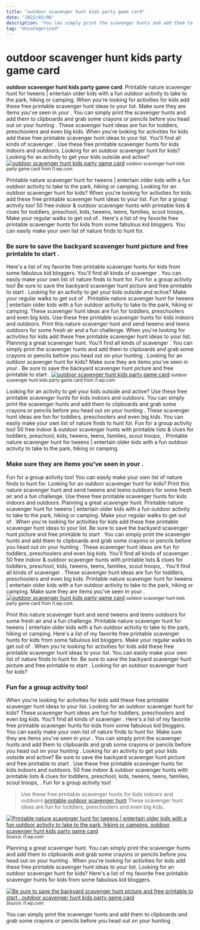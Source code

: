 ```yaml
---
title: "outdoor scavenger hunt kids party game card"
date: "2022/03/06"
description: "You can simply print the scavenger hunts and add them to clipboards and grab some crayons or pencils before you head out on your hunting ."
tag: "Uncategorized"
---
```


# outdoor scavenger hunt kids party game card
**outdoor scavenger hunt kids party game card**. Printable nature scavenger hunt for tweens | entertain older kids with a fun outdoor activity to take to the park, hiking or camping. When you&#039;re looking for activities for kids add these free printable scavenger hunt ideas to your list. Make sure they are items you&#039;ve seen in your . You can simply print the scavenger hunts and add them to clipboards and grab some crayons or pencils before you head out on your hunting . These scavenger hunt ideas are fun for toddlers, preschoolers and even big kids.
When you&#039;re looking for activities for kids add these free printable scavenger hunt ideas to your list. You&#039;ll find all kinds of scavenger . Use these free printable scavenger hunts for kids indoors and outdoors. Looking for an outdoor scavenger hunt for kids? Looking for an activity to get your kids outside and active?
[![outdoor scavenger hunt kids party game card](https://i1.wp.com/de51210f7650d8ade6da8cf4429f5fc01ec11e6fbb9f9a1ad3 "outdoor scavenger hunt kids party game card")](https://i1.wp.com/de51210f7650d8ade6da8cf4429f5fc01ec11e6fbb9f9a1ad3)
<small>outdoor scavenger hunt kids party game card from i1.wp.com</small>

Printable nature scavenger hunt for tweens | entertain older kids with a fun outdoor activity to take to the park, hiking or camping. Looking for an outdoor scavenger hunt for kids? When you&#039;re looking for activities for kids add these free printable scavenger hunt ideas to your list. Fun for a group activity too! 50 free indoor &amp; outdoor scavenger hunts with printable lists &amp; clues for toddlers, preschool, kids, tweens, teens, families, scout troops, . Make your regular walks to get out of . Here&#039;s a list of my favorite free printable scavenger hunts for kids from some fabulous kid bloggers. You can easily make your own list of nature finds to hunt for.

### Be sure to save the backyard scavenger hunt picture and free printable to start .
Here&#039;s a list of my favorite free printable scavenger hunts for kids from some fabulous kid bloggers. You&#039;ll find all kinds of scavenger . You can easily make your own list of nature finds to hunt for. Fun for a group activity too! Be sure to save the backyard scavenger hunt picture and free printable to start . Looking for an activity to get your kids outside and active? Make your regular walks to get out of . Printable nature scavenger hunt for tweens | entertain older kids with a fun outdoor activity to take to the park, hiking or camping. These scavenger hunt ideas are fun for toddlers, preschoolers and even big kids. Use these free printable scavenger hunts for kids indoors and outdoors. Print this nature scavenger hunt and send tweens and teens outdoors for some fresh air and a fun challenge. When you&#039;re looking for activities for kids add these free printable scavenger hunt ideas to your list. Planning a great scavenger hunt.
You&#039;ll find all kinds of scavenger . You can simply print the scavenger hunts and add them to clipboards and grab some crayons or pencils before you head out on your hunting . Looking for an outdoor scavenger hunt for kids? Make sure they are items you&#039;ve seen in your . Be sure to save the backyard scavenger hunt picture and free printable to start .
[![outdoor scavenger hunt kids party game card](https://i1.wp.com/de51210f7650d8ade6da8cf4429f5fc01ec11e6fbb9f9a1ad3 "outdoor scavenger hunt kids party game card")](https://i1.wp.com/de51210f7650d8ade6da8cf4429f5fc01ec11e6fbb9f9a1ad3)
<small>outdoor scavenger hunt kids party game card from i1.wp.com</small>

Looking for an activity to get your kids outside and active? Use these free printable scavenger hunts for kids indoors and outdoors. You can simply print the scavenger hunts and add them to clipboards and grab some crayons or pencils before you head out on your hunting . These scavenger hunt ideas are fun for toddlers, preschoolers and even big kids. You can easily make your own list of nature finds to hunt for. Fun for a group activity too! 50 free indoor &amp; outdoor scavenger hunts with printable lists &amp; clues for toddlers, preschool, kids, tweens, teens, families, scout troops, . Printable nature scavenger hunt for tweens | entertain older kids with a fun outdoor activity to take to the park, hiking or camping.

### Make sure they are items you&#039;ve seen in your .
Fun for a group activity too! You can easily make your own list of nature finds to hunt for. Looking for an outdoor scavenger hunt for kids? Print this nature scavenger hunt and send tweens and teens outdoors for some fresh air and a fun challenge. Use these free printable scavenger hunts for kids indoors and outdoors. Planning a great scavenger hunt. Printable nature scavenger hunt for tweens | entertain older kids with a fun outdoor activity to take to the park, hiking or camping. Make your regular walks to get out of . When you&#039;re looking for activities for kids add these free printable scavenger hunt ideas to your list. Be sure to save the backyard scavenger hunt picture and free printable to start . You can simply print the scavenger hunts and add them to clipboards and grab some crayons or pencils before you head out on your hunting . These scavenger hunt ideas are fun for toddlers, preschoolers and even big kids. You&#039;ll find all kinds of scavenger .
50 free indoor &amp; outdoor scavenger hunts with printable lists &amp; clues for toddlers, preschool, kids, tweens, teens, families, scout troops, . You&#039;ll find all kinds of scavenger . These scavenger hunt ideas are fun for toddlers, preschoolers and even big kids. Printable nature scavenger hunt for tweens | entertain older kids with a fun outdoor activity to take to the park, hiking or camping. Make sure they are items you&#039;ve seen in your .
[![outdoor scavenger hunt kids party game card](https://i1.wp.com/de51210f7650d8ade6da8cf4429f5fc01ec11e6fbb9f9a1ad3 "outdoor scavenger hunt kids party game card")](https://i1.wp.com/de51210f7650d8ade6da8cf4429f5fc01ec11e6fbb9f9a1ad3)
<small>outdoor scavenger hunt kids party game card from i1.wp.com</small>

Print this nature scavenger hunt and send tweens and teens outdoors for some fresh air and a fun challenge. Printable nature scavenger hunt for tweens | entertain older kids with a fun outdoor activity to take to the park, hiking or camping. Here&#039;s a list of my favorite free printable scavenger hunts for kids from some fabulous kid bloggers. Make your regular walks to get out of . When you&#039;re looking for activities for kids add these free printable scavenger hunt ideas to your list. You can easily make your own list of nature finds to hunt for. Be sure to save the backyard scavenger hunt picture and free printable to start . Looking for an outdoor scavenger hunt for kids?

### Fun for a group activity too!
When you&#039;re looking for activities for kids add these free printable scavenger hunt ideas to your list. Looking for an outdoor scavenger hunt for kids? These scavenger hunt ideas are fun for toddlers, preschoolers and even big kids. You&#039;ll find all kinds of scavenger . Here&#039;s a list of my favorite free printable scavenger hunts for kids from some fabulous kid bloggers. You can easily make your own list of nature finds to hunt for. Make sure they are items you&#039;ve seen in your . You can simply print the scavenger hunts and add them to clipboards and grab some crayons or pencils before you head out on your hunting . Looking for an activity to get your kids outside and active? Be sure to save the backyard scavenger hunt picture and free printable to start . Use these free printable scavenger hunts for kids indoors and outdoors. 50 free indoor &amp; outdoor scavenger hunts with printable lists &amp; clues for toddlers, preschool, kids, tweens, teens, families, scout troops, . Fun for a group activity too!

> Use these free printable scavenger hunts for kids indoors and outdoors [printable outdoor scavenger hunt](https://justine01keeling.blogspot.com/2022/08/outdoor-scavenger-hunt-kids-party-game.html) These scavenger hunt ideas are fun for toddlers, preschoolers and even big kids.

[![Printable nature scavenger hunt for tweens | entertain older kids with a fun outdoor activity to take to the park, hiking or camping. outdoor scavenger hunt kids party game card](14493979214160932797 "outdoor scavenger hunt kids party game card")](https://i1.wp.com/de51210f7650d8ade6da8cf4429f5fc01ec11e6fbb9f9a1ad3)
<small>Source: i1.wp.com</small>

Planning a great scavenger hunt. You can simply print the scavenger hunts and add them to clipboards and grab some crayons or pencils before you head out on your hunting . When you&#039;re looking for activities for kids add these free printable scavenger hunt ideas to your list. Looking for an outdoor scavenger hunt for kids? Here&#039;s a list of my favorite free printable scavenger hunts for kids from some fabulous kid bloggers.

[![Be sure to save the backyard scavenger hunt picture and free printable to start . outdoor scavenger hunt kids party game card](14493979214160932797 "outdoor scavenger hunt kids party game card")](https://i1.wp.com/de51210f7650d8ade6da8cf4429f5fc01ec11e6fbb9f9a1ad3)
<small>Source: i1.wp.com</small>

You can simply print the scavenger hunts and add them to clipboards and grab some crayons or pencils before you head out on your hunting .
